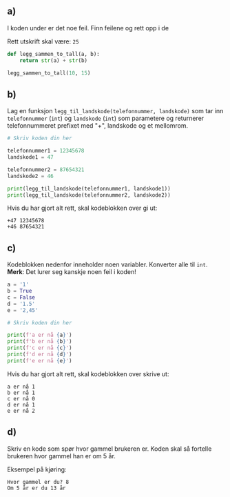 ## a)
I koden under er det noe feil. Finn feilene og rett opp i de

Rett utskrift skal være: `25`

```python
def legg_sammen_to_tall(a, b):
    return str(a) + str(b)

legg_sammen_to_tall(10, 15)
```


## b)
Lag en funksjon `legg_til_landskode(telefonnummer, landskode)` som tar inn `telefonnummer` (`int`) og `landskode` (`int`) som parametere og returnerer telefonnummeret prefixet med "+", landskode og et mellomrom.

```python
# Skriv koden din her

telefonnummer1 = 12345678
landskode1 = 47

telefonnummer2 = 87654321
landskode2 = 46

print(legg_til_landskode(telefonnummer1, landskode1))
print(legg_til_landskode(telefonnummer2, landskode2))
```

Hvis du har gjort alt rett, skal kodeblokken over gi ut:

```
+47 12345678
+46 87654321
```

## c)
Kodeblokken nedenfor inneholder noen variabler. Konverter alle til `int`. **Merk**: Det lurer seg kanskje noen feil i koden!


```python
a = '1'
b = True
c = False
d = '1.5'
e = '2,45'

# Skriv koden din her

print(f'a er nå {a}')
print(f'b er nå {b}')
print(f'c er nå {c}')
print(f'd er nå {d}')
print(f'e er nå {e}')
```

Hvis du har gjort alt rett, skal kodeblokken over skrive ut:

```
a er nå 1
b er nå 1
c er nå 0
d er nå 1
e er nå 2
```


## d)
Skriv en kode som spør hvor gammel brukeren er. Koden skal så fortelle brukeren hvor gammel han er om 5 år.

Eksempel på kjøring:
```
Hvor gammel er du? 8
Om 5 år er du 13 år
```
